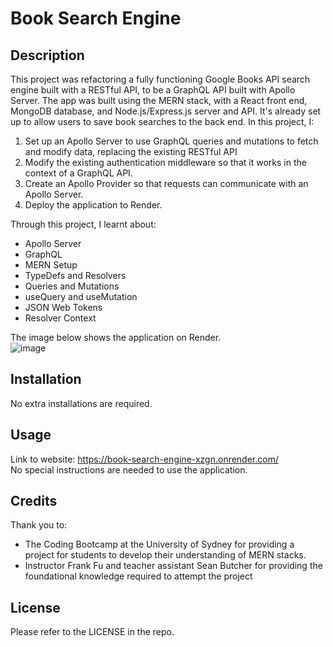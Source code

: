 # Book Search Engine

## Description

This project was refactoring a fully functioning Google Books API search engine built with a RESTful API, to be a GraphQL API built with Apollo Server. The app was built using the MERN stack, with a React front end, MongoDB database, and Node.js/Express.js server and API. It's already set up to allow users to save book searches to the back end. In this project, I:

1. Set up an Apollo Server to use GraphQL queries and mutations to fetch and modify data, replacing the existing RESTful API
2. Modify the existing authentication middleware so that it works in the context of a GraphQL API.
3. Create an Apollo Provider so that requests can communicate with an Apollo Server.
4. Deploy the application to Render.

Through this project, I learnt about:

- Apollo Server
- GraphQL
- MERN Setup
- TypeDefs and Resolvers
- Queries and Mutations
- useQuery and useMutation
- JSON Web Tokens
- Resolver Context

The image below shows the application on Render.  
![image](https://github.com/user-attachments/assets/fd6adfd4-bf54-41db-a5e2-3cf344deefc1)


## Installation

No extra installations are required.

## Usage

Link to website: https://book-search-engine-xzgn.onrender.com/   
No special instructions are needed to use the application.

## Credits

Thank you to:

- The Coding Bootcamp at the University of Sydney for providing a project for students to develop their understanding of MERN stacks.
- Instructor Frank Fu and teacher assistant Sean Butcher for providing the foundational knowledge required to attempt the project

## License

Please refer to the LICENSE in the repo.
